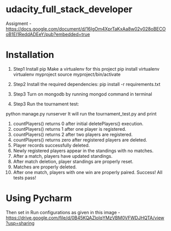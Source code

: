 # udacity_full_stack_developer

Assigment - https://docs.google.com/document/d/16IgOm4XprTaKxAa8w02y028oBECOoB1EI1ReddADEeY/pub?embedded=true

# Installation

1. Step1
Install pip
Make a virtualenv for this project
pip install virtualenv
virtualenv myproject
source myproject/bin/activate

2. Step2
Install the required dependencies: pip install -r requirements.txt

3. Step3
Turn on mongodb by running mongod command in terminal

4. Step3
Run the tournament test:

python manage.py runserver
It will run the tournament_test.py and print

1. countPlayers() returns 0 after initial deletePlayers() execution.
2. countPlayers() returns 1 after one player is registered.
3. countPlayers() returns 2 after two players are registered.
4. countPlayers() returns zero after registered players are deleted.
5. Player records successfully deleted.
6. Newly registered players appear in the standings with no matches.
7. After a match, players have updated standings.
8. After match deletion, player standings are properly reset.
9. Matches are properly deleted.
10. After one match, players with one win are properly paired.
Success!  All tests pass!

# Using Pycharm

Then set in Run configurations as given in this image -
https://drive.google.com/file/d/0B45KQAZloIqYMzVBM0VFWDJHQTA/view?usp=sharing
